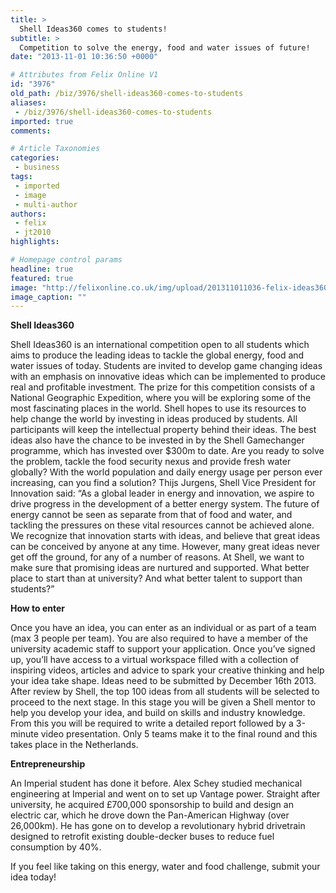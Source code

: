 ```yaml
---
title: >
  Shell Ideas360 comes to students!
subtitle: >
  Competition to solve the energy, food and water issues of future!
date: "2013-11-01 10:36:50 +0000"

# Attributes from Felix Online V1
id: "3976"
old_path: /biz/3976/shell-ideas360-comes-to-students
aliases:
 - /biz/3976/shell-ideas360-comes-to-students
imported: true
comments:

# Article Taxonomies
categories:
 - business
tags:
 - imported
 - image
 - multi-author
authors:
 - felix
 - jt2010
highlights:

# Homepage control params
headline: true
featured: true
image: "http://felixonline.co.uk/img/upload/201311011036-felix-ideas360-what-if.jpg"
image_caption: ""
---
```


__Shell Ideas360__

Shell Ideas360 is an international competition open to all students which aims to produce the leading ideas to tackle the global energy, food and water issues of today. Students are invited to develop game changing ideas with an emphasis on innovative ideas which can be implemented to produce real and profitable investment. The prize for this competition consists of a National Geographic Expedition, where you will be exploring some of the most fascinating places in the world. Shell hopes to use its resources to help change the world by investing in ideas produced by students. All participants will keep the intellectual property behind their ideas. The best ideas also have the chance to be invested in by the Shell Gamechanger programme, which has invested over $300m to date.
 Are you ready to solve the problem, tackle the food security nexus and provide fresh water globally? With the world population and daily energy usage per person ever increasing, can you find a solution?
 Thijs Jurgens, Shell Vice President for Innovation said: “As a global leader in energy and innovation, we aspire to drive progress in the development of a better energy system. The future of energy cannot be seen as separate from that of food and water, and tackling the pressures on these vital resources cannot be achieved alone. We recognize that innovation starts with ideas, and believe that great ideas can be conceived by anyone at any time. However, many great ideas never get off the ground, for any of a number of reasons. At Shell, we want to make sure that promising ideas are nurtured and supported. What better place to start than at university? And what better talent to support than students?”

__How to enter__

Once you have an idea, you can enter as an individual or as part of a team (max 3 people per team). You are also required to have a member of the university academic staff to support your application. Once you’ve signed up, you’ll have access to a virtual workspace filled with a collection of inspiring videos, articles and advice to spark your creative thinking and help your idea take shape. Ideas need to be submitted by December 16th 2013. After review by Shell, the top 100 ideas from all students will be selected to proceed to the next stage. In this stage you will be given a Shell mentor to help you develop your idea, and build on skills and industry knowledge. From this you will be required to write a detailed report followed by a 3-minute video presentation. Only 5 teams make it to the final round and this takes place in the Netherlands.

__Entrepreneurship__

An Imperial student has done it before. Alex Schey studied mechanical engineering at Imperial and went on to set up Vantage power. Straight after university, he acquired £700,000 sponsorship to build and design an electric car, which he drove down the Pan-American Highway (over 26,000km). He has gone on to develop a revolutionary hybrid drivetrain designed to retrofit existing double-decker buses to reduce fuel consumption by 40%.

If you feel like taking on this energy, water and food challenge, submit your idea today!
